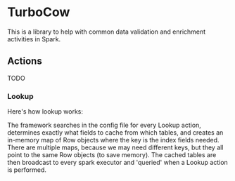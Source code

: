 # TurboCow

This is a library to help with common data validation and enrichment activities in Spark.

## Actions

TODO

### Lookup

Here's how lookup works:

The framework searches in the config file for every Lookup action, determines exactly what fields to cache from which tables, and creates an in-memory map of Row objects where the key is the index fields needed.  There are multiple maps, because we may need different keys, but they all point to the same Row objects (to save memory).   The cached tables are then broadcast to every spark executor and 'queried' when a Lookup action is performed.

